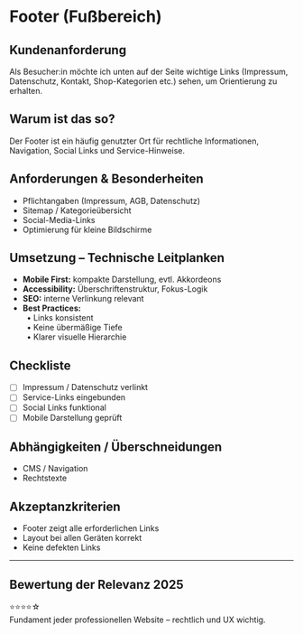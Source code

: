 # Footer (Fußbereich)

## Kundenanforderung  
Als Besucher:in möchte ich unten auf der Seite wichtige Links (Impressum, Datenschutz, Kontakt, Shop-Kategorien etc.) sehen, um Orientierung zu erhalten.

## Warum ist das so?  
Der Footer ist ein häufig genutzter Ort für rechtliche Informationen, Navigation, Social Links und Service-Hinweise.

## Anforderungen & Besonderheiten  
- Pflichtangaben (Impressum, AGB, Datenschutz)  
- Sitemap / Kategorieübersicht  
- Social-Media-Links  
- Optimierung für kleine Bildschirme  

## Umsetzung – Technische Leitplanken  
- **Mobile First:** kompakte Darstellung, evtl. Akkordeons  
- **Accessibility:** Überschriftenstruktur, Fokus-Logik  
- **SEO:** interne Verlinkung relevant  
- **Best Practices:**  
 • Links konsistent  
 • Keine übermäßige Tiefe  
 • Klarer visuelle Hierarchie  

## Checkliste  
- [ ] Impressum / Datenschutz verlinkt  
- [ ] Service-Links eingebunden  
- [ ] Social Links funktional  
- [ ] Mobile Darstellung geprüft  

## Abhängigkeiten / Überschneidungen  
- CMS / Navigation  
- Rechtstexte  

## Akzeptanzkriterien  
- Footer zeigt alle erforderlichen Links  
- Layout bei allen Geräten korrekt  
- Keine defekten Links  

---

## Bewertung der Relevanz 2025  
⭐⭐⭐⭐☆  
Fundament jeder professionellen Website – rechtlich und UX wichtig.  

